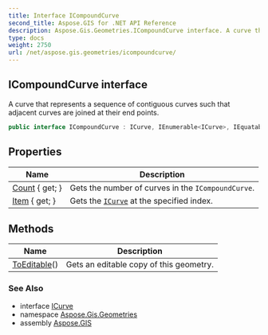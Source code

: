 ```yaml
---
title: Interface ICompoundCurve
second_title: Aspose.GIS for .NET API Reference
description: Aspose.Gis.Geometries.ICompoundCurve interface. A curve that represents a sequence of contiguous curves such that adjacent curves are joined at their end points
type: docs
weight: 2750
url: /net/aspose.gis.geometries/icompoundcurve/
---
```

## ICompoundCurve interface

A curve that represents a sequence of contiguous curves such that adjacent curves are joined at their end points.

```csharp
public interface ICompoundCurve : ICurve, IEnumerable<ICurve>, IEquatable<ICompoundCurve>
```

## Properties

| Name | Description |
| --- | --- |
| [Count](../../aspose.gis.geometries/icompoundcurve/count/) { get; } | Gets the number of curves in the `ICompoundCurve`. |
| [Item](../../aspose.gis.geometries/icompoundcurve/item/) { get; } | Gets the [`ICurve`](../icurve/) at the specified index. |

## Methods

| Name | Description |
| --- | --- |
| [ToEditable](../../aspose.gis.geometries/icompoundcurve/toeditable/)() | Gets an editable copy of this geometry. |

### See Also

* interface [ICurve](../icurve/)
* namespace [Aspose.Gis.Geometries](../../aspose.gis.geometries/)
* assembly [Aspose.GIS](../../)


